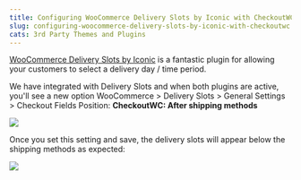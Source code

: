 ```yaml
---
title: Configuring WooCommerce Delivery Slots by Iconic with CheckoutWC
slug: configuring-woocommerce-delivery-slots-by-iconic-with-checkoutwc
cats: 3rd Party Themes and Plugins
---
```



  <p>
    <a href="https://iconicwp.com/products/woocommerce-delivery-slots/" target="_blank">WooCommerce Delivery Slots by Iconic</a> is a fantastic plugin for allowing your customers to select a delivery day / time period.
  </p>
  <p>
    We have integrated with Delivery Slots and when both plugins are active, you'll see a new option WooCommerce &gt; Delivery Slots &gt; General Settings &gt; Checkout Fields Position: <strong>CheckoutWC: After shipping methods</strong>
  </p>
  <p>
    <img src="https://s3.amazonaws.com/helpscout.net/docs/assets/5bdde2822c7d3a01757ac42e/images/601c0b6ea4cefb30ae5c7615/file-MZ4nFtD1Rl.png" />
  </p>
  <p>
    Once you set this setting and save, the delivery slots will appear below the shipping methods as expected:
  </p>
  <p>
    <img src="https://s3.amazonaws.com/helpscout.net/docs/assets/5bdde2822c7d3a01757ac42e/images/601c0ca11f25b9041bebb744/file-I09OQJOEu0.png" />
  </p>
